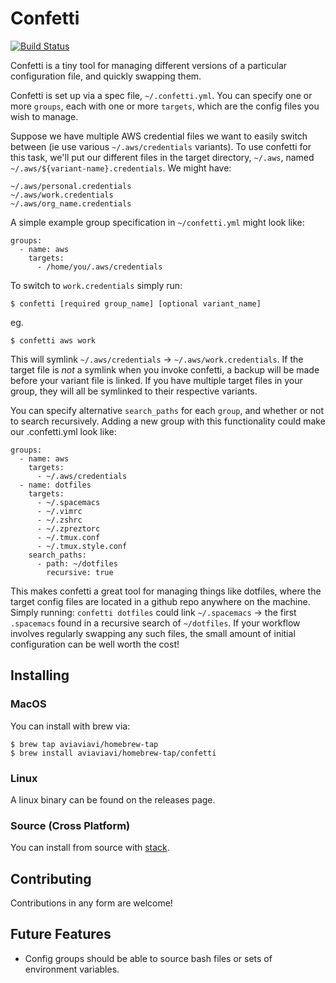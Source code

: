 Confetti
==========

[![Build Status](https://travis-ci.org/aviaviavi/confetti.svg?branch=master)](https://travis-ci.org/aviaviavi/confetti)

Confetti is a tiny tool for managing different versions of a particular
configuration file, and quickly swapping them.<br />

Confetti is set up via a spec file, `~/.confetti.yml`. 
You can specify one or more `groups`, each with one or more `targets`, 
which are the config files you wish to manage. 

Suppose we have multiple AWS credential files we want to easily switch between (ie use various `~/.aws/credentials`
variants). To use confetti for this task, we'll put our different files in the target directory, `~/.aws`, 
named `~/.aws/${variant-name}.credentials`. We might have:

```
~/.aws/personal.credentials
~/.aws/work.credentials
~/.aws/org_name.credentials
```

A simple example group specification in `~/confetti.yml` might look like:
```
groups:
  - name: aws
    targets:
      - /home/you/.aws/credentials
```

To switch to `work.credentials` simply run: 
```
$ confetti [required group_name] [optional variant_name]
```
eg.
```
$ confetti aws work
```

This will symlink `~/.aws/credentials` -> `~/.aws/work.credentials`. If the target file is 
_not_ a symlink when you invoke confetti, a backup will be made before your variant file is 
linked. If you have multiple target files in your group, they will all be symlinked to their
respective variants.

You can specify alternative `search_paths` for each `group`, and whether or not to search recursively.
Adding a new group with this functionality could make our .confetti.yml look like:

```
groups:
  - name: aws
    targets:
      - ~/.aws/credentials
  - name: dotfiles
    targets:
      - ~/.spacemacs
      - ~/.vimrc
      - ~/.zshrc
      - ~/.zpreztorc
      - ~/.tmux.conf
      - ~/.tmux.style.conf
    search_paths:
      - path: ~/dotfiles
        recursive: true
```

This makes confetti a great tool for managing things like dotfiles, where the target config files
are located in a github repo anywhere on the machine. Simply running:
`confetti dotfiles` could link `~/.spacemacs` -> the first `.spacemacs` found in a recursive search of
`~/dotfiles`. If your workflow involves regularly swapping any such files, the small amount of 
initial configuration can be well worth the cost!

## Installing

### MacOS

You can install with brew via:
```
$ brew tap aviaviavi/homebrew-tap
$ brew install aviaviavi/homebrew-tap/confetti
```

### Linux 

A linux binary can be found on the releases page.

### Source (Cross Platform)

You can install from source with [stack](https://docs.haskellstack.org/en/stable/README/).

## Contributing

Contributions in any form are welcome!

## Future Features

* Config groups should be able to source bash files or sets of environment variables.
